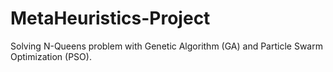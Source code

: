 # MetaHeuristics-Project
Solving N-Queens problem with Genetic Algorithm (GA) and Particle Swarm Optimization (PSO).
